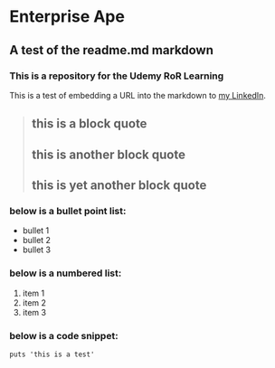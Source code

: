 Enterprise Ape
===============

A test of the readme.md markdown
--------------------------------

### This is a repository for the Udemy RoR Learning

This is a test of embedding a URL into the markdown to [my LinkedIn](au.linkedin.com/in/mosesxu/).

> ## this is a block quote
>
> ## this is another block quote
>
> ## this is **yet another** block quote


### below is a bullet point list:

* bullet 1
* bullet 2
* bullet 3


### below is a numbered list: 

1. item 1
2. item 2
3. item 3

### below is a code snippet:

`puts 'this is a test'`

